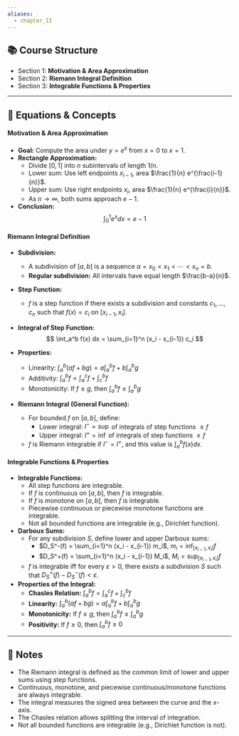 ```yaml
---
aliases:
  - chapter_II
---
```


## 📚 Course Structure
- Section 1: **Motivation & Area Approximation**
- Section 2: **Riemann Integral Definition**
- Section 3: **Integrable Functions & Properties**

---
## 📐 Equations & Concepts
#### Motivation & Area Approximation
- **Goal:** Compute the area under $y = e^x$ from $x = 0$ to $x = 1$.
- **Rectangle Approximation:**
  - Divide $[0,1]$ into $n$ subintervals of length $1/n$.
  - Lower sum: Use left endpoints $x_{i-1}$, area $\frac{1}{n} e^{\frac{i-1}{n}}$.
  - Upper sum: Use right endpoints $x_i$, area $\frac{1}{n} e^{\frac{i}{n}}$.
  - As $n \to \infty$, both sums approach $e-1$.
- **Conclusion:**
  $$
  \int_0^1 e^x dx = e - 1
  $$

#### Riemann Integral Definition
- **Subdivision:**
  - A subdivision of $[a, b]$ is a sequence $a = x_0 < x_1 < \cdots < x_n = b$.
  - **Regular subdivision:** All intervals have equal length $\frac{b-a}{n}$.
- **Step Function:**
  - $f$ is a step function if there exists a subdivision and constants $c_1, ..., c_n$ such that $f(x) = c_i$ on $[x_{i-1}, x_i]$.
- **Integral of Step Function:**
  $$
  \int_a^b f(x) dx = \sum_{i=1}^n (x_i - x_{i-1}) c_i
  $$
- **Properties:**
  - Linearity: $\int_a^b (af + bg) = a \int_a^b f + b \int_a^b g$
  - Additivity: $\int_a^b f = \int_a^c f + \int_c^b f$
  - Monotonicity: If $f \leq g$, then $\int_a^b f \leq \int_a^b g$

- **Riemann Integral (General Function):**
  - For bounded $f$ on $[a, b]$, define:
    - Lower integral: $I^- = \sup$ of integrals of step functions $\leq f$
    - Upper integral: $I^+ = \inf$ of integrals of step functions $\geq f$
  - $f$ is Riemann integrable if $I^- = I^+$, and this value is $\int_a^b f(x) dx$.

#### Integrable Functions & Properties
- **Integrable Functions:**
  - All step functions are integrable.
  - If $f$ is continuous on $[a, b]$, then $f$ is integrable.
  - If $f$ is monotone on $[a, b]$, then $f$ is integrable.
  - Piecewise continuous or piecewise monotone functions are integrable.
  - Not all bounded functions are integrable (e.g., Dirichlet function).
- **Darboux Sums:**
  - For any subdivision $S$, define lower and upper Darboux sums:
    - $D_S^-(f) = \sum_{i=1}^n (x_i - x_{i-1}) m_i$, $m_i = \inf_{[x_{i-1}, x_i]} f$
    - $D_S^+(f) = \sum_{i=1}^n (x_i - x_{i-1}) M_i$, $M_i = \sup_{[x_{i-1}, x_i]} f$
  - $f$ is integrable iff for every $\varepsilon > 0$, there exists a subdivision $S$ such that $D_S^+(f) - D_S^-(f) < \varepsilon$.
- **Properties of the Integral:**
  - **Chasles Relation:** $\int_a^b f = \int_a^c f + \int_c^b f$
  - **Linearity:** $\int_a^b (af + bg) = a \int_a^b f + b \int_a^b g$
  - **Monotonicity:** If $f \leq g$, then $\int_a^b f \leq \int_a^b g$
  - **Positivity:** If $f \geq 0$, then $\int_a^b f \geq 0$

---
## 📝 Notes
- The Riemann integral is defined as the common limit of lower and upper sums using step functions.
- Continuous, monotone, and piecewise continuous/monotone functions are always integrable.
- The integral measures the signed area between the curve and the $x$-axis.
- The Chasles relation allows splitting the interval of integration.
- Not all bounded functions are integrable (e.g., Dirichlet function is not).
